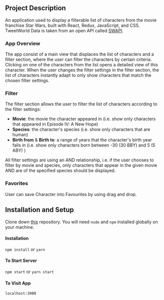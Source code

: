 ## Project Description
An application used to display a filterable list of characters from the movie franchise Star Wars, built with React, Redux, JavaScript, and CSS.<br />
TweetWorld
Data is taken from an open API called [SWAPI](https://swapi.dev/).

### App Overview
The app consist of a main view that displaces the list of characters and a filter section, where the user can filter the characters by certain criteria. Clicking on one of the characters from the list opens a detailed view of this character. When the user changes the filter settings in the filter section, the list of characters instantly adapt to only show characters that match the chosen filter settings.

### Filter
The filter section allows the user to filter the list of characters according to the filter settings:<br />
- **Movie**: the movie the character appeared in (i.e. show only characters that appeared in Episode IV: A New Hope)
- **Species**: the character's species (i.e. show only characters that are human)
- **Birth from** & **Birth to**: a range of years that the character's birth year falls in (i.e. show only
characters born between -30 (30 BBY) and 5 (5 ABY) )<br />

All filter settings are using an AND relationship, i.e. if the user chooses to filter by movie and species, only characters that appear in the given movie AND are of the specified species should be displayed.

### Favorites
User can save Character into Favourites by using drag and drop.

## Installation and Setup
Clone down [this](https://github.com/barabashlyuda77/characters-list.git) repository. You will need `node` and `npm` installed globally on your machine.

#### Installation
`npm install` or `yarn`

#### To Start Server
`npm start` or `yarn start`

#### To Visit App
`localhost:3000`
